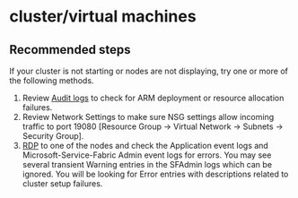 <properties
	pageTitle="cluster/virtual machines"
	description="cluster/virtual machines"
	service="microsoft.servicefabric"
	resource="clusters"
	authors="cts-shrahman"
	displayOrder=""
	selfHelpType="generic"
	supportTopicIds="32449699"
	resourceTags=""
	productPesIds="15842"
	cloudEnvironments="public, Fairfax"
	articleId="a92a0250-787f-40d2-a458-00c2eb0d4f7b"
/>

# cluster/virtual machines

## **Recommended steps**
If your cluster is not starting or nodes are not displaying, try one or more of the following methods.

1. Review [Audit logs](data-blade:Microsoft_Azure_Insights.AzureDiagnosticsBladeWithParameter) to check for ARM deployment or resource allocation failures.
2. Review Network Settings to make sure NSG settings allow incoming traffic to port 19080 [Resource Group -> Virtual Network -> Subnets -> Security Group].
3. [RDP](https://azure.microsoft.com/documentation/articles/service-fabric-cluster-nodetypes/#remote-connect-to-a-vm-scale-set-instance-or-a-cluster-node) to one of the nodes and check the Application event logs and Microsoft-Service-Fabric Admin event logs for errors.  You may see several transient Warning entries in the SFAdmin logs which can be ignored. You will be looking for Error entries with descriptions related to cluster setup failures. 

